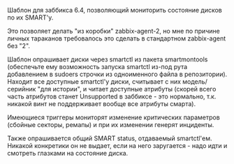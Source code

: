 Шаблон для заббикса 6.4, позволяющий мониторить состояние дисков по их SMART'у.

Это позволяет делать "из коробки" zabbix-agent-2, но мне по причине личных тараканов требовалось это сделать в стандартном zabbix-agent без "2".

Шаблон опрашивает диски через smartctl из пакета smartmontools (обеспечьте ему возможность запуска smartctl из-под рута добавлением в sudoers строчки из одноименного файла в репозитории). Находит все доступные smartctl'у диски, считывает с них модель/серийник "для истории", и читает доступные атрибуты (скорей всего часть атрибутов станет Unsupported в заббиксе - это нормально, т.к. никакой винт не поддерживает вообще все атрибуты смарта).

Имеющиеся триггеры мониторят изменение критических параметров (сбойные секторы, ремапы) и при их изменении генерят инциденты.

Также опрашивается общий SMART status, отдаваемый smartctl'ем. Никакой конкретики он не выдает, если на него заругается - надо идти и смотреть глазками на состояние диска.
